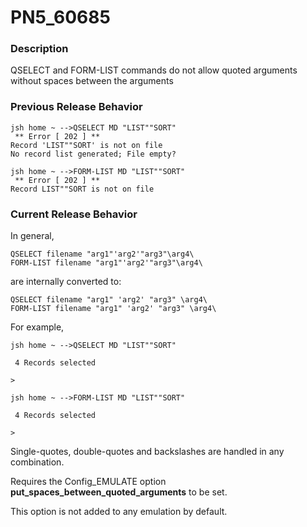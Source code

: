 # PN5_60685

<PageHeader />

### Description

QSELECT and FORM-LIST commands do not allow quoted arguments without spaces between the arguments



### Previous Release Behavior

```
jsh home ~ -->QSELECT MD "LIST""SORT"
 ** Error [ 202 ] **
Record 'LIST""SORT' is not on file
No record list generated; File empty?

jsh home ~ -->FORM-LIST MD "LIST""SORT"
 ** Error [ 202 ] **
Record LIST""SORT is not on file
```



### Current Release Behavior

In general,

```
QSELECT filename "arg1"'arg2'"arg3"\arg4\
FORM-LIST filename "arg1"'arg2'"arg3"\arg4\
```

are internally converted to:

```
QSELECT filename "arg1" 'arg2' "arg3" \arg4\
FORM-LIST filename "arg1" 'arg2' "arg3" \arg4\
```

For example,

```
jsh home ~ -->QSELECT MD "LIST""SORT"

 4 Records selected

>

jsh home ~ -->FORM-LIST MD "LIST""SORT"

 4 Records selected

>
```

Single-quotes, double-quotes and backslashes are handled in any combination.

Requires the Config\_EMULATE option **put\_spaces\_between\_quoted\_arguments** to be set.

This option is not added to any emulation by default.

  
<PageFooter />

